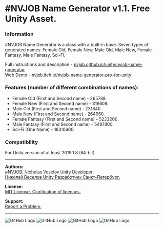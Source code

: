 # #NVJOB Name Generator v1.1. Free Unity Asset.

### Information

#NVJOB Name Generator is a class with a built-in base.
Seven types of generated names: Female Old, Female New, Male Old, Male New, Female Fantasy, Male Fantasy, Sci-Fi.

Full instructions and description - [nvjob.github.io/unity/nvjob-name-generator](https://nvjob.github.io/unity/nvjob-name-generator)<br>
Web Demo - [nvjob.itch.io/nvjob-name-generator-pro-for-unity](https://nvjob.itch.io/nvjob-name-generator-pro-for-unity)

### Features (number of different combinations of names):
- Female Old (First and Second name) - 265788.
- Female New (First and Second name) - 319608.
- Male Old (First and Second name) - 231840.
- Male New (First and Second name) - 264960.
- Female Fantasy (First and Second name) - 5233200.
- Male Fantasy (First and Second name) - 5497800.
- Sci-Fi (One Name) - 18310600.

### Compatibility

For Unity version of at least 2019.1.8 (64-bit)

-------------------------------------------------------------------

**Authors:** <br>
[#NVJOB. Nicholas Veselov Unity Developer.](https://nvjob.github.io)<br>
[Николай Веселов Unity Разработчик Санкт-Петербург.](https://nvjob.github.io)

**License:** <br>
[MIT License. Clarification of licenses.](https://nvjob.github.io/mit-license)

**Support:** <br>
[Report a Problem.](https://nvjob.github.io/reportaproblem/)

-------------------------------------------------------------------

![GitHub Logo](https://raw.githubusercontent.com/nvjob/nvjob.github.io/master/repo/unity%20assets/name-generator-pro/pic/2.jpg)
![GitHub Logo](https://raw.githubusercontent.com/nvjob/nvjob.github.io/master/repo/unity%20assets/name-generator-pro/pic/0.jpg)
![GitHub Logo](https://raw.githubusercontent.com/nvjob/nvjob.github.io/master/repo/unity%20assets/name-generator-pro/pic/1.jpg)
![GitHub Logo](https://raw.githubusercontent.com/nvjob/nvjob.github.io/master/repo/unity%20assets/name-generator-pro/pic/3.jpg)
